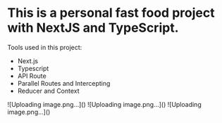 # This is a personal fast food project with NextJS and TypeScript.
Tools used in this project:
<ul>
  <li>Next.js</li>
  <li>Typescript</li>
  <li>API Route</li>
  <li>Parallel Routes and Intercepting</li>
  <li>Reducer and Context</li>
</ul>
![Uploading image.png…]()
![Uploading image.png…]()
![Uploading image.png…]()
<img scr="![Uploading image.png…]()"/>

